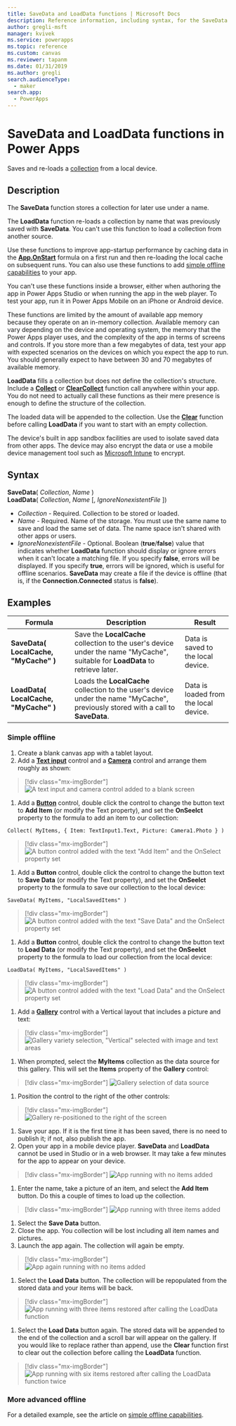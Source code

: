 ```yaml
---
title: SaveData and LoadData functions | Microsoft Docs
description: Reference information, including syntax, for the SaveData and LoadData functions in Power Apps
author: gregli-msft
manager: kvivek
ms.service: powerapps
ms.topic: reference
ms.custom: canvas
ms.reviewer: tapanm
ms.date: 01/31/2019
ms.author: gregli
search.audienceType: 
  - maker
search.app: 
  - PowerApps
---
```

# SaveData and LoadData functions in Power Apps
Saves and re-loads a [collection](../working-with-data-sources.md#collections) from a local device.

## Description
The **SaveData** function stores a collection for later use under a name.  

The **LoadData** function re-loads a collection by name that was previously saved with **SaveData**. You can't use this function to load a collection from another source.  

Use these functions to improve app-startup performance by caching data in the **[App.OnStart](../controls/control-screen.md#additional-properties)** formula on a first run and then re-loading the local cache on subsequent runs. You can also use these functions to add [simple offline capabilities](../offline-apps.md) to your app.

You can't use these functions inside a browser, either when authoring the app in Power Apps Studio or when running the app in the web player. To test your app, run it in Power Apps Mobile on an iPhone or Android device.

These functions are limited by the amount of available app memory because they operate on an in-memory collection. Available memory can vary depending on the device and operating system, the memory that the Power Apps player uses, and the complexity of the app in terms of screens and controls. If you store more than a few megabytes of data, test your app with expected scenarios on the devices on which you expect the app to run. You should generally expect to have between 30 and 70 megabytes of available memory.  

**LoadData** fills a collection but does not define the collection's structure.  Include a **[Collect](function-clear-collect-clearcollect.md)** or **[ClearCollect](function-clear-collect-clearcollect.md)** function call anywhere within your app.  You do not need to actually call these functions as their mere presence is enough to define the structure of the collection.  

The loaded data will be appended to the collection. Use the **[Clear](function-clear-collect-clearcollect.md)** function before calling **LoadData** if you want to start with an empty collection.

The device's built in app sandbox facilities are used to isolate saved data from other apps.  The device may also encrypt the data or use a mobile device management tool such as [Microsoft Intune](https://www.microsoft.com/en-us/microsoft-365/enterprise-mobility-security/microsoft-intune) to encrypt.

## Syntax
**SaveData**( *Collection*, *Name* )<br>**LoadData**( *Collection*, *Name* [, *IgnoreNonexistentFile* ])

* *Collection* - Required.  Collection to be stored or loaded.
* *Name* - Required.  Name of the storage. You must use the same name to save and load the same set of data. The name space isn't shared with other apps or users.
* *IgnoreNonexistentFile* - Optional. Boolean (**true**/**false**) value that indicates whether **LoadData** function should display or ignore errors when it can't locate a matching file. If you specify **false**, errors will be displayed. If you specify **true**, errors will be ignored, which is useful for offline scenarios. **SaveData** may create a file if the device is offline (that is, if the **Connection.Connected** status is **false**).

## Examples

| Formula | Description | Result |
| --- | --- | --- |
| **SaveData( LocalCache, "MyCache" )** | Save the **LocalCache** collection to the user's device under the name "MyCache", suitable for **LoadData** to retrieve later. | Data is saved to the local device. |
| **LoadData( LocalCache, "MyCache" )** | Loads the **LocalCache** collection to the user's device under the name "MyCache", previously stored with a call to **SaveData**.  | Data is loaded from the local device. |   

### Simple offline

1. Create a blank canvas app with a tablet layout.
1. Add a [**Text input**](../controls/control-text-input.md) control and a [**Camera**](../controls/control-camera.md) control and arrange them roughly as shown:
> [!div class="mx-imgBorder"]  
> ![A text input and camera control added to a blank screen](media/function-savedata-loaddata/simple-text-camera.png)
1. Add a [**Button**](../controls/control-button.md) control, double click the control to change the button text to **Add Item** (or modify the Text property), and set the **OnSeelct** property to the formula to add an item to our collection:
```powerapps-dot
Collect( MyItems, { Item: TextInput1.Text, Picture: Camera1.Photo } )
```
> [!div class="mx-imgBorder"] 
> ![A button control added with the text "Add Item" and the OnSelect property set](media/function-savedata-loaddata/simple-additem.png)
1. Add a **Button** control, double click the control to change the button text to **Save Data** (or modify the Text property), and set the **OnSeelct** property to the formula to save our collection to the local device:
```powerapps-dot
SaveData( MyItems, "LocalSavedItems" )
```
> [!div class="mx-imgBorder"] 
> ![A button control added with the text "Save Data" and the OnSelect property set](media/function-savedata-loaddata/simple-savedata.png)
1. Add a **Button** control, double click the control to change the button text to **Load Data** (or modify the Text property), and set the **OnSeelct** property to the formula to load our collection from the local device:
```powerapps-dot
LoadData( MyItems, "LocalSavedItems" )
``` 
> [!div class="mx-imgBorder"] 
> ![A button control added with the text "Load Data" and the OnSelect property set](media/function-savedata-loaddata/simple-loaddata.png)
1. Add a [**Gallery**](../controls/control-gallery.md) control with a Vertical layout that includes a picture and text: 
> [!div class="mx-imgBorder"] 
> ![Gallery variety selection, "Vertical" selected with image and text areas](media/function-savedata-loaddata/simple-gallery-add.png)
1. When prompted, select the **MyItems** collection as the data source for this gallery.  This will set the **Items** property of the **Gallery** control: 
> [!div class="mx-imgBorder"] 
> ![Gallery selection of data source](media/function-savedata-loaddata/simple-gallery-collection.png)
1. Position the control to the right of the other controls: 
> [!div class="mx-imgBorder"] 
> ![Gallery re-positioned to the right of the screen](media/function-savedata-loaddata/simple-gallery-placed.png)
1. Save your app.  If it is the first time it has been saved, there is no need to publish it; if not, also publish the app.
1. Open your app in a mobile device player.  **SaveData** and **LoadData** cannot be used in Studio or in a web browser.  It may take a few minutes for the app to appear on your device.
> [!div class="mx-imgBorder"] 
> ![App running with no items added](media/function-savedata-loaddata/simple-mobile.png) 
1. Enter the name, take a picture of an item, and select the **Add Item** button.  Do this a couple of times to load up the collection.
> [!div class="mx-imgBorder"] 
> ![App running with three items added](media/function-savedata-loaddata/simple-mobile-with3.png) 
1. Select the **Save Data** button.
1. Close the app.  You collection will be lost including all item names and pictures.
1. Launch the app again.  The collection will again be empty.
> [!div class="mx-imgBorder"] 
> ![App again running with no items added](media/function-savedata-loaddata/simple-mobile.png) 
1. Select the **Load Data** button.  The collection will be repopulated from the stored data and your items will be back.
> [!div class="mx-imgBorder"] 
> ![App running with three items restored after calling the LoadData function](media/function-savedata-loaddata/simple-mobile-load1.png) 
1. Select the **Load Data** button again.  The stored data will be appended to the end of the collection and a scroll bar will appear on the gallery.  If you would like to replace rather than append, use the **Clear** function first to clear out the collection before calling the **LoadData** function.
> [!div class="mx-imgBorder"] 
> ![App running with six items restored after calling the LoadData function twice](media/function-savedata-loaddata/simple-mobile-load2.png) 
 
### More advanced offline

For a detailed example, see the article on [simple offline capabilities](../offline-apps.md).








